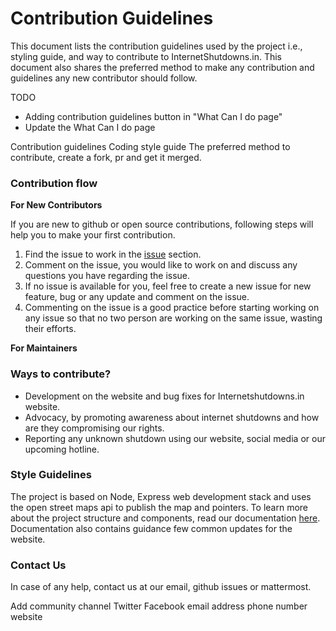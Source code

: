 Contribution Guidelines
=======================

This document lists the contribution guidelines used by the project i.e., styling guide, and way to contribute to InternetShutdowns.in. This document also shares the preferred method to make any contribution and guidelines any new contributor should follow.

TODO
* Adding contribution guidelines button in "What Can I do page"
* Update the What Can I do page

Contribution guidelines
 Coding style guide
 The preferred method to contribute, create a fork, pr and get it merged.

### Contribution flow 
**For New Contributors**

If you are new to github or open source contributions, following steps will help you to make your first contribution.

1. Find the issue to work in the [issue]() section.
2. Comment on the issue, you would like to work on and discuss any questions you have regarding the issue.
3. If no issue is available for you, feel free to create a new issue for new feature, bug or any update and comment on the issue. 
4. Commenting on the issue is a good practice before starting working on any issue so that no two person are working on the same issue, wasting their efforts.

**For Maintainers** 

### Ways to contribute?
* Development on the website and bug fixes for Internetshutdowns.in website.
* Advocacy, by promoting awareness about internet shutdowns and how are they compromising our rights.
* Reporting any unknown shutdown using our website, social media or our upcoming hotline.

### Style Guidelines
The project is based on Node, Express web development stack and uses the open street maps api to publish the map and pointers. To learn more about the project structure and components, read our documentation [here](./Documentation/documentation.md). Documentation also contains guidance few common updates for the website.


### Contact Us
In case of any help, contact us at our email, github issues or mattermost.

Add community channel
Twitter
Facebook
email
address
phone number
website
